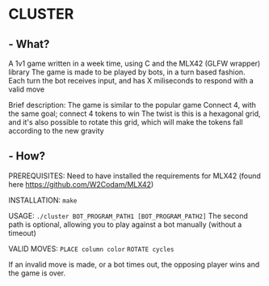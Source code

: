 # CLUSTER

## - What?
A 1v1 game written in a week time, using C and the MLX42 (GLFW wrapper) library
The game is made to be played by bots, in a turn based fashion.
Each turn the bot receives input, and has X miliseconds to respond with a valid move

Brief description:
The game is similar to the popular game Connect 4, with the same goal; connect 4 tokens to win
The twist is this is a hexagonal grid, and it's also possible to rotate this grid, which will make the tokens fall according to the new gravity

## - How?
PREREQUISITES:
Need to have installed the requirements for MLX42 (found here https://github.com/W2Codam/MLX42)

INSTALLATION:
`make`

USAGE:
`./cluster BOT_PROGRAM_PATH1 [BOT_PROGRAM_PATH2]`
The second path is optional, allowing you to play against a bot manually (without a timeout)

VALID MOVES:
`PLACE column color`
`ROTATE cycles`

If an invalid move is made, or a bot times out, the opposing player wins and the game is over.
